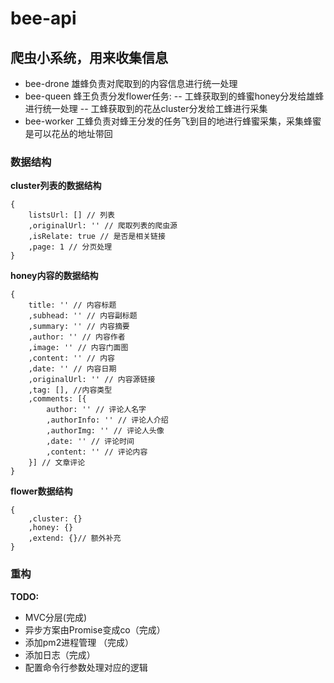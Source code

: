 # bee-api
## 爬虫小系统，用来收集信息
* bee-drone
雄蜂负责对爬取到的内容信息进行统一处理
* bee-queen
蜂王负责分发flower任务:
-- 工蜂获取到的蜂蜜honey分发给雄蜂进行统一处理
-- 工蜂获取到的花丛cluster分发给工蜂进行采集
* bee-worker
工蜂负责对蜂王分发的任务飞到目的地进行蜂蜜采集，采集蜂蜜是可以花丛的地址带回

### 数据结构
**cluster列表的数据结构**
```
{   
    listsUrl: [] // 列表
    ,originalUrl: '' // 爬取列表的爬虫源
    ,isRelate: true // 是否是相关链接
    ,page: 1 // 分页处理
}
```
**honey内容的数据结构**

```
{
    title: '' // 内容标题
    ,subhead: '' // 内容副标题
    ,summary: '' // 内容摘要
    ,author: '' // 内容作者
    ,image: '' // 内容门面图
    ,content: '' // 内容
    ,date: '' // 内容日期
    ,originalUrl: '' // 内容源链接
    ,tag: [], //内容类型
    ,comments: [{
        author: '' // 评论人名字
        ,authorInfo: '' // 评论人介绍
        ,authorImg: '' // 评论人头像
        ,date: '' // 评论时间
        ,content: '' // 评论内容
    }] // 文章评论
} 
```
**flower数据结构**

```
{   
    ,cluster: {}
    ,honey: {} 
    ,extend: {}// 额外补充
}
```
### 重构
**TODO:**
* MVC分层(完成)
* 异步方案由Promise变成co（完成）
* 添加pm2进程管理 （完成）
* 添加日志（完成）
* 配置命令行参数处理对应的逻辑
